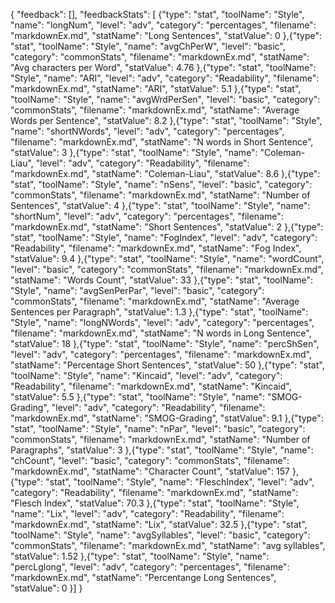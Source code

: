 { "feedback": [],
"feedbackStats": [
{"type": "stat",
"toolName": "Style",
"name": "longNum",
"level": "adv",
"category": "percentages",
"filename": "markdownEx.md",
"statName": "Long Sentences",
"statValue": 0
},{"type": "stat",
"toolName": "Style",
"name": "avgChPerW",
"level": "basic",
"category": "commonStats",
"filename": "markdownEx.md",
"statName": "Avg characters per Word",
"statValue": 4.76
},{"type": "stat",
"toolName": "Style",
"name": "ARI",
"level": "adv",
"category": "Readability",
"filename": "markdownEx.md",
"statName": "ARI",
"statValue": 5.1
},{"type": "stat",
"toolName": "Style",
"name": "avgWrdPerSen",
"level": "basic",
"category": "commonStats",
"filename": "markdownEx.md",
"statName": "Average Words per Sentence",
"statValue": 8.2
},{"type": "stat",
"toolName": "Style",
"name": "shortNWords",
"level": "adv",
"category": "percentages",
"filename": "markdownEx.md",
"statName": "N words in Short Sentence",
"statValue": 3
},{"type": "stat",
"toolName": "Style",
"name": "Coleman-Liau",
"level": "adv",
"category": "Readability",
"filename": "markdownEx.md",
"statName": "Coleman-Liau",
"statValue": 8.6
},{"type": "stat",
"toolName": "Style",
"name": "nSens",
"level": "basic",
"category": "commonStats",
"filename": "markdownEx.md",
"statName": "Number of Sentences",
"statValue": 4
},{"type": "stat",
"toolName": "Style",
"name": "shortNum",
"level": "adv",
"category": "percentages",
"filename": "markdownEx.md",
"statName": "Short Sentences",
"statValue": 2
},{"type": "stat",
"toolName": "Style",
"name": "FogIndex",
"level": "adv",
"category": "Readability",
"filename": "markdownEx.md",
"statName": "Fog Index",
"statValue": 9.4
},{"type": "stat",
"toolName": "Style",
"name": "wordCount",
"level": "basic",
"category": "commonStats",
"filename": "markdownEx.md",
"statName": "Words Count",
"statValue": 33
},{"type": "stat",
"toolName": "Style",
"name": "avgSenPerPar",
"level": "basic",
"category": "commonStats",
"filename": "markdownEx.md",
"statName": "Average Sentences per Paragraph",
"statValue": 1.3
},{"type": "stat",
"toolName": "Style",
"name": "longNWords",
"level": "adv",
"category": "percentages",
"filename": "markdownEx.md",
"statName": "N words in Long Sentence",
"statValue": 18
},{"type": "stat",
"toolName": "Style",
"name": "percShSen",
"level": "adv",
"category": "percentages",
"filename": "markdownEx.md",
"statName": "Percentage Short Sentences",
"statValue": 50
},{"type": "stat",
"toolName": "Style",
"name": "Kincaid",
"level": "adv",
"category": "Readability",
"filename": "markdownEx.md",
"statName": "Kincaid",
"statValue": 5.5
},{"type": "stat",
"toolName": "Style",
"name": "SMOG-Grading",
"level": "adv",
"category": "Readability",
"filename": "markdownEx.md",
"statName": "SMOG-Grading",
"statValue": 9.1
},{"type": "stat",
"toolName": "Style",
"name": "nPar",
"level": "basic",
"category": "commonStats",
"filename": "markdownEx.md",
"statName": "Number of Paragraphs",
"statValue": 3
},{"type": "stat",
"toolName": "Style",
"name": "chCount",
"level": "basic",
"category": "commonStats",
"filename": "markdownEx.md",
"statName": "Character Count",
"statValue": 157
},{"type": "stat",
"toolName": "Style",
"name": "FleschIndex",
"level": "adv",
"category": "Readability",
"filename": "markdownEx.md",
"statName": "Flesch Index",
"statValue": 70.3
},{"type": "stat",
"toolName": "Style",
"name": "Lix",
"level": "adv",
"category": "Readability",
"filename": "markdownEx.md",
"statName": "Lix",
"statValue": 32.5
},{"type": "stat",
"toolName": "Style",
"name": "avgSyllables",
"level": "basic",
"category": "commonStats",
"filename": "markdownEx.md",
"statName": "avg syllables",
"statValue": 1.52
},{"type": "stat",
"toolName": "Style",
"name": "percLglong",
"level": "adv",
"category": "percentages",
"filename": "markdownEx.md",
"statName": "Percentange Long Sentences",
"statValue": 0
}]
}

